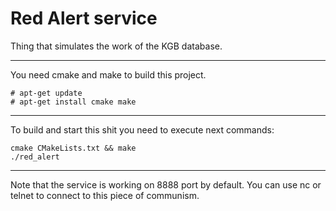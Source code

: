 # Red Alert service

Thing that simulates the work of the KGB database.

***

You need cmake and make to build this project.

```
# apt-get update
# apt-get install cmake make
```

***

To build and start this shit you need to execute next commands:

```
cmake CMakeLists.txt && make
./red_alert
```

***

Note that the service is working on 8888 port by default.
You can use nc or telnet to connect to this piece of communism.
